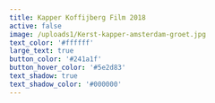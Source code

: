 ```yaml
---
title: Kapper Koffijberg Film 2018
active: false
image: /uploads1/Kerst-kapper-amsterdam-groet.jpg
text_color: '#ffffff'
large_text: true
button_color: '#241a1f'
button_hover_color: '#5e2d83'
text_shadow: true
text_shadow_color: '#000000'
---
```

